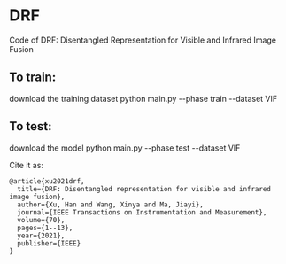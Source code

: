 # DRF
Code of DRF: Disentangled Representation for Visible and Infrared Image Fusion

## To train:
download the training dataset
python main.py --phase train --dataset VIF

## To test:
download the model
python main.py --phase test --dataset VIF

Cite it as:
```
@article{xu2021drf,
  title={DRF: Disentangled representation for visible and infrared image fusion},
  author={Xu, Han and Wang, Xinya and Ma, Jiayi},
  journal={IEEE Transactions on Instrumentation and Measurement},
  volume={70},
  pages={1--13},
  year={2021},
  publisher={IEEE}
}
```

